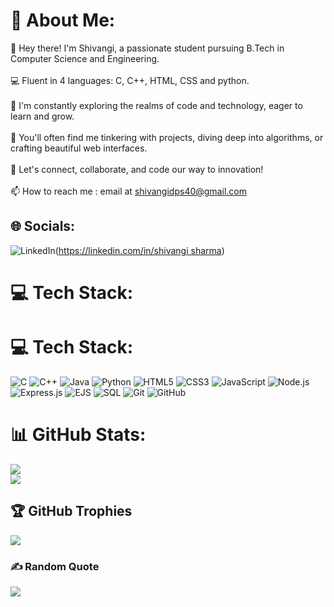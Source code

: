 # 💫 About Me:
👋 Hey there! I'm Shivangi, a passionate student pursuing B.Tech in Computer Science and Engineering.<br><br>💻 Fluent in 4 languages: C, C++, HTML, CSS and python.<br><br>🌟 I'm constantly exploring the realms of code and technology, eager to learn and grow.<br><br>🚀 You'll often find me tinkering with projects, diving deep into algorithms, or crafting beautiful web interfaces.<br><br>🎨 Let's connect, collaborate, and code our way to innovation!<br><br>📫 How to reach me : email at shivangidps40@gmail.com


## 🌐 Socials:
![LinkedIn](https://img.shields.io/badge/LinkedIn-%230077B5.svg?logo=linkedin&logoColor=white)([https://linkedin.com/in/shivangi sharma](https://www.linkedin.com/in/shivangi-sharma2405/)) 

# 💻 Tech Stack:
# 💻 Tech Stack:
![C](https://img.shields.io/badge/c-%2300599C.svg?style=for-the-badge&logo=c&logoColor=white)
![C++](https://img.shields.io/badge/c++-%2300599C.svg?style=for-the-badge&logo=c%2B%2B&logoColor=white)
![Java](https://img.shields.io/badge/java-%23ED8B00.svg?style=for-the-badge&logo=java&logoColor=white)
![Python](https://img.shields.io/badge/python-%2314354C.svg?style=for-the-badge&logo=python&logoColor=white)
![HTML5](https://img.shields.io/badge/html5-%23E34F26.svg?style=for-the-badge&logo=html5&logoColor=white)
![CSS3](https://img.shields.io/badge/css3-%231572B6.svg?style=for-the-badge&logo=css3&logoColor=white)
![JavaScript](https://img.shields.io/badge/javascript-%23323330.svg?style=for-the-badge&logo=javascript&logoColor=%23F7DF1E)
![Node.js](https://img.shields.io/badge/node.js-339933.svg?style=for-the-badge&logo=nodedotjs&logoColor=white)
![Express.js](https://img.shields.io/badge/express.js-%23404d59.svg?style=for-the-badge&logo=express&logoColor=white)
![EJS](https://img.shields.io/badge/ejs-black.svg?style=for-the-badge&logo=javascript&logoColor=white)
![SQL](https://img.shields.io/badge/sql-%2307405e.svg?style=for-the-badge&logo=postgresql&logoColor=white)
![Git](https://img.shields.io/badge/git-%23F05033.svg?style=for-the-badge&logo=git&logoColor=white)
![GitHub](https://img.shields.io/badge/github-%23121011.svg?style=for-the-badge&logo=github&logoColor=white)

# 📊 GitHub Stats:
![](https://github-readme-stats.vercel.app/api?username=shiv24angi&theme=dark&hide_border=false&include_all_commits=false&count_private=false)<br/>
![](https://github-readme-streak-stats.herokuapp.com/?user=shiv24angi&theme=dark&hide_border=false)<br/>


## 🏆 GitHub Trophies
![](https://github-profile-trophy.vercel.app/?username=shiv24angi&theme=radical&no-frame=false&no-bg=true&margin-w=4)

### ✍️ Random Quote
![](https://quotes-github-readme.vercel.app/api?type=horizontal&theme=radical)




<!-- Proudly created with GPRM ( https://gprm.itsvg.in ) -->
